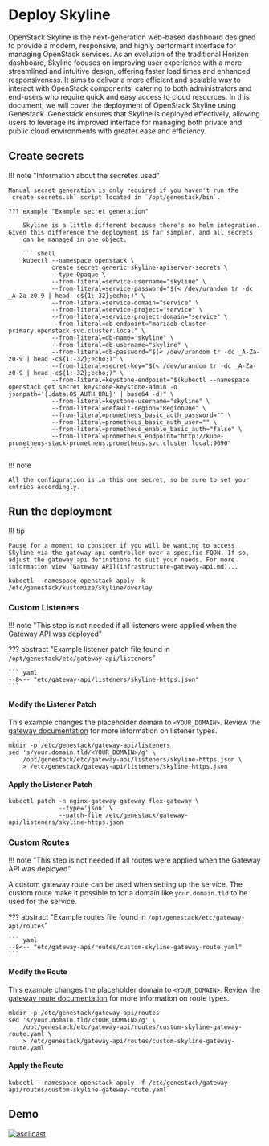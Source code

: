 # Deploy Skyline

OpenStack Skyline is the next-generation web-based dashboard designed to provide a modern, responsive, and highly performant interface for managing OpenStack services. As an evolution of the traditional Horizon dashboard, Skyline focuses on improving user experience with a more streamlined and intuitive design, offering faster load times and enhanced responsiveness. It aims to deliver a more efficient and scalable way to interact with OpenStack components, catering to both administrators and end-users who require quick and easy access to cloud resources. In this document, we will cover the deployment of OpenStack Skyline using Genestack. Genestack ensures that Skyline is deployed effectively, allowing users to leverage its improved interface for managing both private and public cloud environments with greater ease and efficiency.

## Create secrets

!!! note "Information about the secretes used"

    Manual secret generation is only required if you haven't run the `create-secrets.sh` script located in `/opt/genestack/bin`.

    ??? example "Example secret generation"

        Skyline is a little different because there's no helm integration. Given this difference the deployment is far simpler, and all secrets
        can be managed in one object.

        ``` shell
        kubectl --namespace openstack \
                create secret generic skyline-apiserver-secrets \
                --type Opaque \
                --from-literal=service-username="skyline" \
                --from-literal=service-password="$(< /dev/urandom tr -dc _A-Za-z0-9 | head -c${1:-32};echo;)" \
                --from-literal=service-domain="service" \
                --from-literal=service-project="service" \
                --from-literal=service-project-domain="service" \
                --from-literal=db-endpoint="mariadb-cluster-primary.openstack.svc.cluster.local" \
                --from-literal=db-name="skyline" \
                --from-literal=db-username="skyline" \
                --from-literal=db-password="$(< /dev/urandom tr -dc _A-Za-z0-9 | head -c${1:-32};echo;)" \
                --from-literal=secret-key="$(< /dev/urandom tr -dc _A-Za-z0-9 | head -c${1:-32};echo;)" \
                --from-literal=keystone-endpoint="$(kubectl --namespace openstack get secret keystone-keystone-admin -o jsonpath='{.data.OS_AUTH_URL}' | base64 -d)" \
                --from-literal=keystone-username="skyline" \
                --from-literal=default-region="RegionOne" \
                --from-literal=prometheus_basic_auth_password="" \
                --from-literal=prometheus_basic_auth_user="" \
                --from-literal=prometheus_enable_basic_auth="false" \
                --from-literal=prometheus_endpoint="http://kube-prometheus-stack-prometheus.prometheus.svc.cluster.local:9090"
        ```

!!! note

    All the configuration is in this one secret, so be sure to set your entries accordingly.

## Run the deployment

!!! tip

    Pause for a moment to consider if you will be wanting to access Skyline via the gateway-api controller over a specific FQDN. If so, adjust the gateway api definitions to suit your needs. For more information view [Gateway API](infrastructure-gateway-api.md)...

``` shell
kubectl --namespace openstack apply -k /etc/genestack/kustomize/skyline/overlay
```

### Custom Listeners

!!! note "This step is not needed if all listeners were applied when the Gateway API was deployed"

??? abstract "Example listener patch file found in `/opt/genestack/etc/gateway-api/listeners`"

    ``` yaml
    --8<-- "etc/gateway-api/listeners/skyline-https.json"
    ```

#### Modify the Listener Patch

This example changes the placeholder domain to `<YOUR_DOMAIN>`. Review the [gateway documentation](https://gateway-api.sigs.k8s.io/api-types/gateway)
for more information on listener types.

``` shell
mkdir -p /etc/genestack/gateway-api/listeners
sed 's/your.domain.tld/<YOUR_DOMAIN>/g' \
    /opt/genestack/etc/gateway-api/listeners/skyline-https.json \
    > /etc/genestack/gateway-api/listeners/skyline-https.json
```

#### Apply the Listener Patch

``` shell
kubectl patch -n nginx-gateway gateway flex-gateway \
              --type='json' \
              --patch-file /etc/genestack/gateway-api/listeners/skyline-https.json
```

### Custom Routes

!!! note "This step is not needed if all routes were applied when the Gateway API was deployed"

A custom gateway route can be used when setting up the service. The custom route make it possible to for a domain like `your.domain.tld` to be used for the service.

??? abstract "Example routes file found in `/opt/genestack/etc/gateway-api/routes`"

    ``` yaml
    --8<-- "etc/gateway-api/routes/custom-skyline-gateway-route.yaml"
    ```

#### Modify the Route

This example changes the placeholder domain to `<YOUR_DOMAIN>`. Review the [gateway route documentation](https://gateway-api.sigs.k8s.io/api-types/httproute)
for more information on route types.

``` shell
mkdir -p /etc/genestack/gateway-api/routes
sed 's/your.domain.tld/<YOUR_DOMAIN>/g' \
    /opt/genestack/etc/gateway-api/routes/custom-skyline-gateway-route.yaml \
    > /etc/genestack/gateway-api/routes/custom-skyline-gateway-route.yaml
```

#### Apply the Route

``` shell
kubectl --namespace openstack apply -f /etc/genestack/gateway-api/routes/custom-skyline-gateway-route.yaml
```

## Demo

[![asciicast](https://asciinema.org/a/629816.svg)](https://asciinema.org/a/629816)
